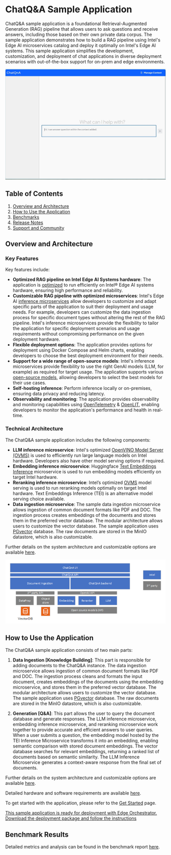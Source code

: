 # ChatQ&A Sample Application

ChatQ&A sample application is a foundational Retrieval-Augmented Generation (RAG) pipeline that allows users to ask questions and receive answers, including those based on their own private data corpus. The sample application demonstrates how to build a RAG pipeline using Intel's Edge AI microservices catalog and deploy it optimally on Intel's Edge AI systems. This sample application simplifies the development, customization, and deployment of chat applications in diverse deployment scenarios with out-of-the-box support for on-prem and edge environments.

![ChatQ&A web interface](./images/ChatQnA_Webpage.png)

## Table of Contents

1. [Overview and Architecture](#overview-and-architecture)
2. [How to Use the Application](#how-to-use-the-application)
3. [Benchmarks](#benchmark-results)
4. [Release Notes](#release-notes)
5. [Support and Community](#support-and-community)

## Overview and Architecture

### Key Features

Key features include:

- **Optimized RAG pipeline on Intel Edge AI Systems hardware**: The application is [optimized](./benchmarks.md) to run efficiently on Intel® Edge AI systems hardware, ensuring high performance and reliability.
- **Customizable RAG pipeline with optimized microservices**: Intel's Edge AI [inference microservices](../../../../microservices/) allow developers to customize and adapt specific parts of the application to suit their deployment and usage needs. For example, developers can customize the data ingestion process for specific document types without altering the rest of the RAG pipeline. Intel's inference microservices provide the flexibility to tailor the application for specific deployment scenarios and usage requirements without compromising performance on the given deployment hardware.
- **Flexible deployment options**: The application provides options for deployment using Docker Compose and Helm charts, enabling developers to choose the best deployment environment for their needs.
- **Support for a wide range of open-source models**: Intel's inference microservices provide flexibility to use the right GenAI models (LLM, for example) as required for target usage. The application supports various [open-source models](https://huggingface.co/OpenVINO), allowing developers to select the best models for their use cases.
- **Self-hosting inference**: Perform inference locally or on-premises, ensuring data privacy and reducing latency.
- **Observability and monitoring**: The application provides observability and monitoring capabilities using [OpenTelemetry](https://opentelemetry.io/) & [OpenLIT](https://github.com/openlit/openlit), enabling developers to monitor the application's performance and health in real-time.

### Technical Architecture

The ChatQ&A sample application includes the following components:

- **LLM inference microservice**: Intel's optimized [OpenVINO Model Server (OVMS)](https://github.com/openvinotoolkit/model_server) is used to efficiently run large language models on Intel hardware. Developers also have other model serving options if required.
- **Embedding inference microservice**: Huggingface [Text Embeddings Inference](https://github.com/huggingface/text-embeddings-inference) microservice is used to run embedding models efficiently on target Intel hardware.
- **Reranking inference microservice**: Intel’s optimized [OVMS](https://github.com/openvinotoolkit/model_server) model serving is used to run reranking models optimally on target Intel hardware. Text Embeddings Inference (TEI) is an alternative model serving choice available.
- **Data ingestion microservice**: The sample data ingestion microservice allows ingestion of common document formats like PDF and DOC. The ingestion process creates embeddings of the documents and stores them in the preferred vector database. The modular architecture allows users to customize the vector database. The sample application uses [PGvector](https://github.com/pgvector/pgvector) database. The raw documents are stored in the MinIO datastore, which is also customizable.

Further details on the system architecture and customizable options are available [here](./overview-architecture.md).

![System Architecture Diagram](./images/TEAI_ChatQnA.png)

## How to Use the Application

The ChatQ&A sample application consists of two main parts:

1. **Data Ingestion [Knowledge Building]**: This part is responsible for adding documents to the ChatQ&A instance. The data ingestion microservice allows ingestion of common document formats like PDF and DOC. The ingestion process cleans and formats the input document, creates embeddings of the documents using the embedding microservice, and stores them in the preferred vector database. The modular architecture allows users to customize the vector database. The sample application uses [PGvector](https://github.com/pgvector/pgvector) database. The raw documents are stored in the MinIO datastore, which is also customizable.

2. **Generation [Q&A]**: This part allows the user to query the document database and generate responses. The LLM inference microservice, embedding inference microservice, and reranking microservice work together to provide accurate and efficient answers to user queries. When a user submits a question, the embedding model hosted by the TEI Inference Microservice transforms it into an embedding, enabling semantic comparison with stored document embeddings. The vector database searches for relevant embeddings, returning a ranked list of documents based on semantic similarity. The LLM Inference Microservice generates a context-aware response from the final set of documents.

Further details on the system architecture and customizable options are available [here](./overview-architecture.md).

Detailed hardware and software requirements are available [here](./system-requirements.md).

To get started with the application, please refer to the [Get Started](./get-started.md) page.

[This sample application is ready for deployment with Edge Orchestrator. Download the deployment package and follow the instructions](deploy-with-edge-orchestrator.md)

## Benchmark Results

Detailed metrics and analysis can be found in the benchmark report [here](./benchmarks.md).

<!--
## Support and Community

This section provides information on how to get support and engage with the community.
-->
